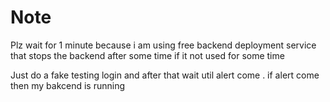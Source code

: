 # Note
Plz wait for 1 minute because i am using free backend deployment service that stops the backend after some time if it not used for some time

Just do a fake testing login and after that wait util alert come . if alert come then my bakcend is running
